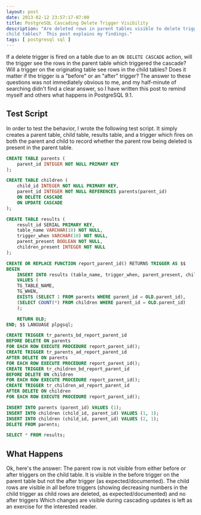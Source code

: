 ```yaml
---
layout: post
date: 2013-02-12 23:57:17-07:00
title: PostgreSQL Cascading Delete Trigger Visibility
description: "Are deleted rows in parent tables visible to delete triggers on
child tables?  This post explains my findings."
tags: [ postgresql sql ]
---
```

If a delete trigger is fired on a table due to an `ON DELETE CASCADE` action,
will the trigger see the rows in the parent table which triggered the cascade?
Will a trigger on the originating table see rows in the child tables?  Does it
matter if the trigger is a "before" or an "after" trigger?  The answer to these
questions was not immediately obvious to me, and my half-minute of searching
didn't find a clear answer, so I have written this post to remind myself and
others what happens in PostgreSQL 9.1.

<!--more-->

## Test Script

In order to test the behavior, I wrote the following test script.  It simply
creates a parent table, child table, results table, and a trigger which
fires on both the parent and child to record whether the parent row being
deleted is present in the parent table.

``` sql
CREATE TABLE parents (
    parent_id INTEGER NOT NULL PRIMARY KEY
);

CREATE TABLE children (
    child_id INTEGER NOT NULL PRIMARY KEY,
    parent_id INTEGER NOT NULL REFERENCES parents(parent_id)
	ON DELETE CASCADE
	ON UPDATE CASCADE
);

CREATE TABLE results (
    result_id SERIAL PRIMARY KEY,
    table_name VARCHAR(10) NOT NULL,
    trigger_when VARCHAR(10) NOT NULL,
    parent_present BOOLEAN NOT NULL,
    children_present INTEGER NOT NULL
);

CREATE OR REPLACE FUNCTION report_parent_id() RETURNS TRIGGER AS $$
BEGIN
    INSERT INTO results (table_name, trigger_when, parent_present, children_present)
    VALUES (
	TG_TABLE_NAME,
	TG_WHEN,
	EXISTS (SELECT 1 FROM parents WHERE parent_id = OLD.parent_id),
	(SELECT COUNT(*) FROM children WHERE parent_id = OLD.parent_id)
    );

    RETURN OLD;
END; $$ LANGUAGE plpgsql;

CREATE TRIGGER tr_parents_bd_report_parent_id
BEFORE DELETE ON parents
FOR EACH ROW EXECUTE PROCEDURE report_parent_id();
CREATE TRIGGER tr_parents_ad_report_parent_id
AFTER DELETE ON parents
FOR EACH ROW EXECUTE PROCEDURE report_parent_id();
CREATE TRIGGER tr_children_bd_report_parent_id
BEFORE DELETE ON children
FOR EACH ROW EXECUTE PROCEDURE report_parent_id();
CREATE TRIGGER tr_children_ad_report_parent_id
AFTER DELETE ON children
FOR EACH ROW EXECUTE PROCEDURE report_parent_id();

INSERT INTO parents (parent_id) VALUES (1);
INSERT INTO children (child_id, parent_id) VALUES (1, 1);
INSERT INTO children (child_id, parent_id) VALUES (2, 1);
DELETE FROM parents;

SELECT * FROM results;
```

## What Happens

Ok, here's the answer:  The parent row is not visible from either before or
after triggers on the child table.  It is visible in the before trigger on the
parent table but not the after trigger (as expected/documented).  The child
rows are visible in all before triggers (showing decreasing numbers in the
child trigger as child rows are deleted, as expected/documented) and no after
triggers  Which changes are visible during cascading updates is left as an
exercise for the interested reader.
